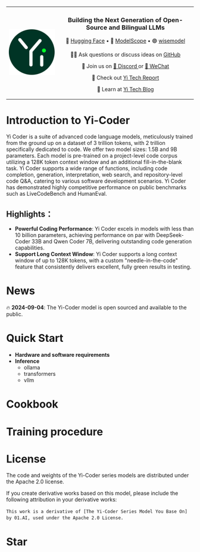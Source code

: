 <table>
  <tr>
    <td>
      <picture>
        <source media="(prefers-color-scheme: dark)" srcset="https://raw.githubusercontent.com/01-ai/Yi/main/assets/img/Yi_logo_icon_dark.svg" width="200px">
        <source media="(prefers-color-scheme: light)" srcset="https://raw.githubusercontent.com/01-ai/Yi/main/assets/img/Yi_logo_icon_light.svg" width="200px"> 
        <img alt="Yi Logo" src="https://raw.githubusercontent.com/01-ai/Yi/main/assets/img/Yi_logo_icon_light.svg" width="200px">
      </picture>
    </td>
    <td>
      <div align="center">
        <h3>Building the Next Generation of Open-Source and Bilingual LLMs</h3>
        <p>
          🤗 <a href="https://huggingface.co/01-ai" target="_blank">Hugging Face</a> • 🤖 <a href="https://www.modelscope.cn/organization/01ai/" target="_blank">ModelScope</a> • 🟣 <a href="https://wisemodel.cn/organization/01.AI" target="_blank">wisemodel</a>
        </p>
        <p>
          👩‍🚀 Ask questions or discuss ideas on <a href="https://github.com/01-ai/Yi/discussions" target="_blank"> GitHub </a>
        </p> 
        <p>
          👋 Join us on <a href="https://discord.gg/hYUwWddeAu" target="_blank"> 👾 Discord </a> or <a href="https://github.com/01-ai/Yi/issues/43#issuecomment-1827285245" target="_blank"> 💬 WeChat </a>
        </p> 
        <p>
          📝 Check out <a href="https://arxiv.org/abs/2403.04652"> Yi Tech Report </a>
        </p> 
        <p>
          💪 Learn at <a href="https://01-ai.github.io/"> Yi Tech Blog </a>
        </p> 
      </div>
    </td>
  </tr>
</table>


# Introduction to Yi-Coder
Yi Coder is a suite of advanced code language models, meticulously trained from the ground up on a dataset of 3 trillion tokens, with 2 trillion specifically dedicated to code. We offer two model sizes: 1.5B and 9B parameters. Each model is pre-trained on a project-level code corpus utilizing a 128K token context window and an additional fill-in-the-blank task. Yi Coder supports a wide range of functions, including code completion, generation, interpretation, web search, and repository-level code Q&A, catering to various software development scenarios. Yi Coder has demonstrated highly competitive performance on public benchmarks such as LiveCodeBench and HumanEval.

## Highlights：
- **Powerful Coding Performance**: Yi Coder excels in models with less than 10 billion parameters, achieving performance on par with DeepSeek-Coder 33B and Qwen Coder 7B, delivering outstanding code generation capabilities.
- **Support Long Context Window**: Yi Coder supports a long context window of up to 128K tokens, with a custom "needle-in-the-code" feature that consistently delivers excellent, fully green results in testing.

# News
🔥 **2024-09-04**: The Yi-Coder model is open sourced and available to the public.

# Quick Start
- **Hardware and software requirements**
- **Inference**
  - ollama
  - transformers
  - vllm 

# Cookbook

# Training procedure

# License
The code and weights of the Yi-Coder series models are distributed under the Apache 2.0 license.

If you create derivative works based on this model, please include the following attribution in your derivative works:

```This work is a derivative of [The Yi-Coder Series Model You Base On] by 01.AI, used under the Apache 2.0 License.```

# Star
